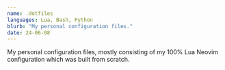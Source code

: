 ```yaml
---
name: .dotfiles
languages: Lua, Bash, Python
blurb: "My personal configuration files."
date: 24-06-08
---
```


My personal configuration files, mostly consisting of my 100% Lua Neovim configuration which was built from scratch.
